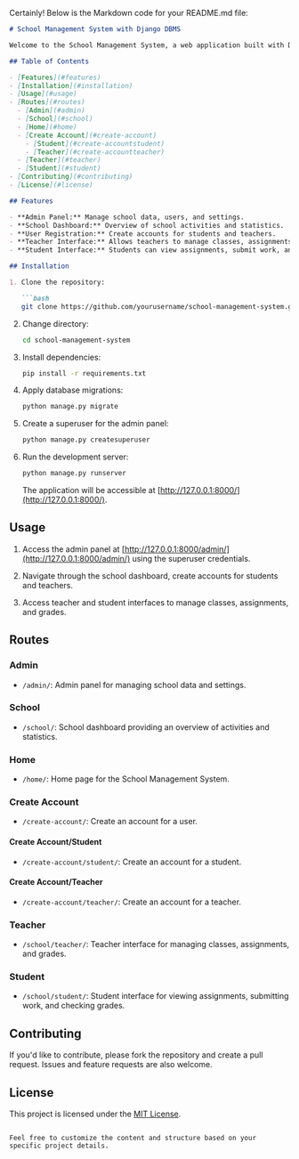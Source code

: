 Certainly! Below is the Markdown code for your README.md file:

```markdown
# School Management System with Django DBMS

Welcome to the School Management System, a web application built with Django to manage various aspects of a school, including administration, teacher, and student functionalities.

## Table of Contents

- [Features](#features)
- [Installation](#installation)
- [Usage](#usage)
- [Routes](#routes)
  - [Admin](#admin)
  - [School](#school)
  - [Home](#home)
  - [Create Account](#create-account)
    - [Student](#create-accountstudent)
    - [Teacher](#create-accountteacher)
  - [Teacher](#teacher)
  - [Student](#student)
- [Contributing](#contributing)
- [License](#license)

## Features

- **Admin Panel:** Manage school data, users, and settings.
- **School Dashboard:** Overview of school activities and statistics.
- **User Registration:** Create accounts for students and teachers.
- **Teacher Interface:** Allows teachers to manage classes, assignments, and student grades.
- **Student Interface:** Students can view assignments, submit work, and check their grades.

## Installation

1. Clone the repository:

   ```bash
   git clone https://github.com/yourusername/school-management-system.git
   ```

2. Change directory:

   ```bash
   cd school-management-system
   ```

3. Install dependencies:

   ```bash
   pip install -r requirements.txt
   ```

4. Apply database migrations:

   ```bash
   python manage.py migrate
   ```

5. Create a superuser for the admin panel:

   ```bash
   python manage.py createsuperuser
   ```

6. Run the development server:

   ```bash
   python manage.py runserver
   ```

   The application will be accessible at [http://127.0.0.1:8000/](http://127.0.0.1:8000/).

## Usage

1. Access the admin panel at [http://127.0.0.1:8000/admin/](http://127.0.0.1:8000/admin/) using the superuser credentials.

2. Navigate through the school dashboard, create accounts for students and teachers.

3. Access teacher and student interfaces to manage classes, assignments, and grades.

## Routes

### Admin

- `/admin/`: Admin panel for managing school data and settings.

### School

- `/school/`: School dashboard providing an overview of activities and statistics.

### Home

- `/home/`: Home page for the School Management System.

### Create Account

- `/create-account/`: Create an account for a user.

#### Create Account/Student

- `/create-account/student/`: Create an account for a student.

#### Create Account/Teacher

- `/create-account/teacher/`: Create an account for a teacher.

### Teacher

- `/school/teacher/`: Teacher interface for managing classes, assignments, and grades.

### Student

- `/school/student/`: Student interface for viewing assignments, submitting work, and checking grades.

## Contributing

If you'd like to contribute, please fork the repository and create a pull request. Issues and feature requests are also welcome.

## License

This project is licensed under the [MIT License](LICENSE).
```

Feel free to customize the content and structure based on your specific project details.